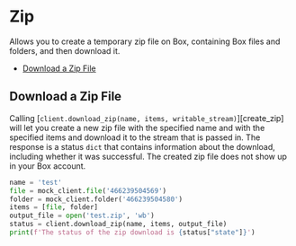 # Zip

Allows you to create a temporary zip file on Box, containing Box files and folders, and then download it.

<!-- START doctoc generated TOC please keep comment here to allow auto update -->
<!-- DON'T EDIT THIS SECTION, INSTEAD RE-RUN doctoc TO UPDATE -->

- [Download a Zip File](#download-a-zip-file)

<!-- END doctoc generated TOC please keep comment here to allow auto update -->

## Download a Zip File

Calling [`client.download_zip(name, items, writable_stream)`][create_zip] will let you create a new zip file
with the specified name and with the specified items and download it to the stream that is passed in. The response is a status `dict` that contains information about the download, including whether it was successful. The created zip file does not show up in your Box account.

<!-- sample get_zip_downloads_id_content -->

```python
name = 'test'
file = mock_client.file('466239504569')
folder = mock_client.folder('466239504580')
items = [file, folder]
output_file = open('test.zip', 'wb')
status = client.download_zip(name, items, output_file)
print(f'The status of the zip download is {status["state"]}')
```

[download_zip]: https://box-python-sdk.readthedocs.io/en/latest/boxsdk.client.html#boxsdk.client.client.Client.download_zip
